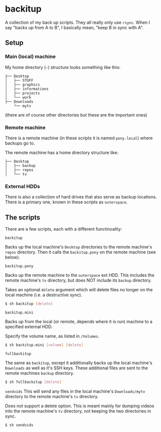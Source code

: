 backitup
========

A collection of my back up scripts.
They all really only use `rsync`. When I say "backs up from A to B", I
basically mean, "keep B in sync with A".

## Setup

### Main (local) machine
My home directory (`~`) structure looks something like this:
```
├── Desktop
│   ├── STUFF
│   ├── graphics
│   ├── informations
│   ├── projects
│   └── work
├── Downloads
    └── mytv
```

(there are of course other directories but these are the important ones)


### Remote machine
There is a remote machine (in these scripts it is named `pony.local`)
where backups go to.

The remote machine has a home directory structure like:
```
├── Desktop
│   ├── backup
│   ├── repos
│   └── tv
```


### External HDDs
There is also a collection of hard drives that also serve as backup
locations. There is a primary one, known in these scripts as `outerspace`.


## The scripts

There are a few scripts, each with a different functinoality:

`backitup`

Backs up the local machine's `Desktop` directories to the
remote machine's `repos` directory. Then it calls the `backitup.pony` on
the remote machine (see below).


`backitup.pony`

Backs up the remote machine to the `outerspace` ext
HDD. This includes the remote machine's `tv` directory, but does NOT
include its `backup` directory.

Takes an optional `delete` argument which will delete files no longer on
the local machine (i.e. a destructive sync).

```bash
$ sh backitup [delete]
```


`backitup.mini`

Backs up from the local (or remote, depends where it
is run) machine to a specified external HDD.

Specify the volume name, as listed in `/Volumes`.

```bash
$ sh backitup.mini [volume] [delete]
```


`fullbackitup`

The same as `backitup`, except it additionally backs
up the local machine's `Downloads` as well as it's SSH keys. These
additional files are sent to the remote machines `backup` directory.

```bash
$ sh fullbackitup [delete]
```


`sendvids`
This will send any files in the local machine's
`Downloads/mytv` directory to the remote machine's `tv` directory.

Does not support a delete option. This is meant mainly for dumping
videos into the remote machine's `tv` directory, not keeping the two
directories in sync.

```bash
$ sh sendvids
```

